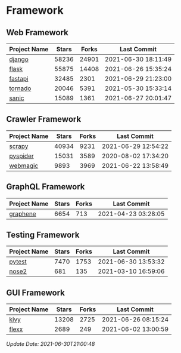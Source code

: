 # Framework

## Web Framework
| Project Name | Stars | Forks | Last Commit |
| ------------ | ----- | ----- | ----------- |
| [django](https://github.com/django/django) | 58236 | 24901 | 2021-06-30 18:11:49 |
| [flask](https://github.com/pallets/flask) | 55875 | 14408 | 2021-06-26 15:35:24 |
| [fastapi](https://github.com/tiangolo/fastapi) | 32485 | 2301 | 2021-06-29 21:23:00 |
| [tornado](https://github.com/tornadoweb/tornado) | 20046 | 5391 | 2021-05-30 15:33:14 |
| [sanic](https://github.com/sanic-org/sanic) | 15089 | 1361 | 2021-06-27 20:01:47 |

## Crawler Framework
| Project Name | Stars | Forks | Last Commit |
| ------------ | ----- | ----- | ----------- |
| [scrapy](https://github.com/scrapy/scrapy) | 40934 | 9231 | 2021-06-29 12:54:22 |
| [pyspider](https://github.com/binux/pyspider) | 15031 | 3589 | 2020-08-02 17:34:20 |
| [webmagic](https://github.com/code4craft/webmagic) | 9893 | 3969 | 2021-06-22 13:58:49 |

## GraphQL Framework
| Project Name | Stars | Forks | Last Commit |
| ------------ | ----- | ----- | ----------- |
| [graphene](https://github.com/graphql-python/graphene) | 6654 | 713 | 2021-04-23 03:28:05 |

## Testing Framework
| Project Name | Stars | Forks | Last Commit |
| ------------ | ----- | ----- | ----------- |
| [pytest](https://github.com/pytest-dev/pytest) | 7470 | 1753 | 2021-06-30 13:53:32 |
| [nose2](https://github.com/nose-devs/nose2) | 681 | 135 | 2021-03-10 16:59:06 |

## GUI Framework
| Project Name | Stars | Forks | Last Commit |
| ------------ | ----- | ----- | ----------- |
| [kivy](https://github.com/kivy/kivy) | 13208 | 2725 | 2021-06-26 08:15:24 |
| [flexx](https://github.com/flexxui/flexx) | 2689 | 249 | 2021-06-02 13:00:59 |

*Update Date: 2021-06-30T21:00:48*